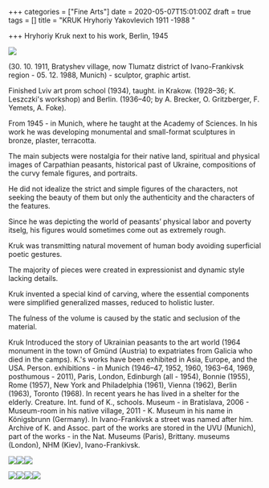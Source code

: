 +++
categories = ["Fine Arts"]
date = 2020-05-07T15:01:00Z
draft = true
tags = []
title = "KRUK Hryhoriy Yakovlevich 1911 -1988 "

+++
Hryhoriy Kruk next to his work, Berlin, 1945  
  
![](/uploads/caneqilxeaenymx.jpeg)

(30. 10. 1911, Bratyshev village, now Tlumatz district of Ivano-Frankivsk region - 05. 12. 1988, Munich) - sculptor, graphic artist.

Finished Lviv art prom school (1934), taught. in Krakow. (1928–36; K. Leszczki's workshop) and Berlin. (1936–40; by A. Brecker, O. Gritzberger, F. Yemets, A. Foke).

From 1945 - in Munich, where he taught at the Academy of Sciences. In his work he was developing monumental and small-format sculptures in bronze, plaster, terracotta.

The main subjects were nostalgia for their native land, spiritual and physical images of Carpathian peasants, historical past of Ukraine, compositions of the curvy female figures, and portraits.

He did not idealize the strict and simple figures of the characters, not seeking the beauty of them but only the authenticity and the characters of the features.

Since he was depicting the world of peasants’ physical labor and poverty itselg, his figures would sometimes come out as extremely rough.

Kruk was transmitting natural movement of human body avoiding superficial poetic gestures.

The majority of pieces were created in expressionist and dynamic style lacking details.

Kruk invented a special kind of carving, where the essential components were simplified generalized masses, reduced to holistic luster.

The fulness of the volume is caused by the static and seclusion of the material.

Kruk Introduced the story of Ukrainian peasants to the art world (1964 monument in the town of Gmünd (Austria) to expatriates from Galicia who died in the camps). K.'s works have been exhibited in Asia, Europe, and the USA. Person. exhibitions - in Munich (1946–47, 1952, 1960, 1963–64, 1969, posthumous - 2011), Paris, London, Edinburgh (all - 1954), Bonnie (1955), Rome (1957), New York and Philadelphia (1961), Vienna (1962), Berlin (1963), Toronto (1968). In recent years he has lived in a shelter for the elderly. Creature. Int. fund of K., schools. Museum - in Bratislava, 2006 - Museum-room in his native village, 2011 - K. Museum in his name in Königsbrunn (Germany). In Ivano-Frankivsk a street was named after him. Archive of K. and Assoc. part of the works are stored in the UVU (Munich), part of the works - in the Nat. Museums (Paris), Brittany. museums (London), NHM (Kiev), Ivano-Frankivsk.

![](/uploads/16-3.jpg)![](/uploads/g-kruk-skulptura-selianina.png)![](/uploads/unnamed.jpg)

![](/uploads/screen-shot-2020-04-29-at-10-25-50-am.png)![](/uploads/g-kruk-skulptura-zhenshchiny-s-polotentsem.png)![](/uploads/1248656-1253592.jpg)![](/uploads/rodina-bighenciv-1938-beton-copy.jpg)